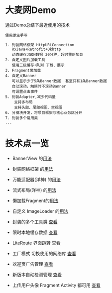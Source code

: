 # 大麦网Demo
通过Demo总结下最近使用的技术


    使用原生手写

    1. 封装网络框架 HttpURLConnection
       RxJava+Retrofit+Okhttp
       动态缓存JSON数据 30分种，超时重新加载
    2. 自定义图片加载工具
       使用三级缓存+队列 下载、展示
    3. Fragment懒加载
    4. 自定义Banner
       可以显示少于5条Banner数据  甚至只有1条Banner数据
       自动滚动，触摸时不滚动Banner
       可设置点击事件
    5. 封装Adapter,减少代码量
        支持多布局
        支持头部、尾部视图、空视图
    6. 分模块开发，将项目框架与核心业务区分开
    7. 封装多个常用类
    ...

# 技术点一览

* BannerView 的[用法](https://github.com/Wan7451/damai/blob/master/core/src/main/java/com/yztc/core/views/banner/_sample.md)

* 封装网络框架 的[用法](https://github.com/Wan7451/damai/blob/master/core/src/main/java/com/yztc/core/net/_sample.md)

* 万能适配器(洋神) 的[用法](https://github.com/Wan7451/damai/blob/master/core/src/main/java/com/yztc/core/adapter/_sample.md)

* 流式布局(洋神) 的[用法](https://github.com/Wan7451/damai/blob/master/core/src/main/java/com/yztc/core/views/flowlayout/_sample.md)

* 懒加载Fragment的[用法](https://github.com/Wan7451/damai/blob/master/core/src/main/java/com/yztc/core/base/LazyFragment.java)

* 自定义 ImageLoader 的[用法](https://github.com/Wan7451/damai/blob/master/core/src/main/java/com/yztc/core/image/ImageLoader.java)

* 封装的多个工具类 [查看](https://github.com/Wan7451/damai/tree/master/core/src/main/java/com/yztc/core/utils)

* 限时本地缓存数据 [查看](https://github.com/Wan7451/damai/blob/master/core/src/main/java/com/yztc/core/utils/LimitDataCache.java)

* LiteRoute 界面跳转 [查看](https://github.com/Wan7451/damai/blob/master/core/src/main/java/com/yztc/core/literouter/_readme.md)

* 工厂模式 切换使用的网络库 [查看](https://github.com/Wan7451/damai/blob/master/app/src/main/java/com/yztc/damai/http/HttpHandlerFactory.java)

* 欢迎页广告管理 [查看](https://github.com/Wan7451/damai/blob/master/core/src/main/java/com/yztc/core/manager/WelcomePicManager.java)

* 新版本自动检测管理 [查看](https://github.com/Wan7451/damai/blob/master/core/src/main/java/com/yztc/core/manager/NewVersionManager.java)

* 上传用户头像 Fragment Activity 都可用 [查看](https://github.com/Wan7451/damai/blob/master/core/src/main/java/com/yztc/core/manager/up_user_icon/UserIconManager.java)



